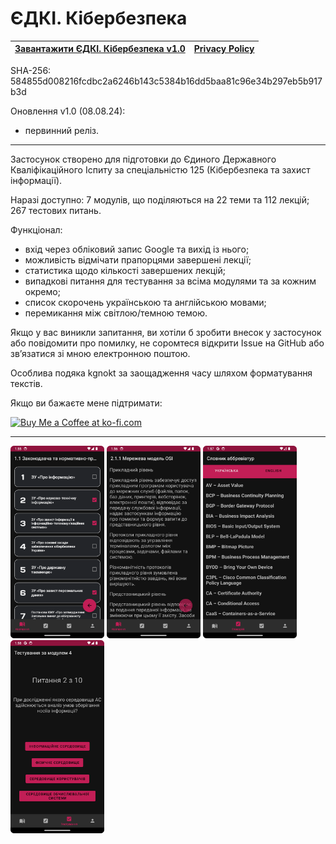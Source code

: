 # ЄДКІ. Кібербезпека

| [Завантажити ЄДКІ. Кібербезпека v1.0](https://github.com/ArchExalt/edki-cybersecurity-android/releases/tag/stable) | [Privacy Policy](https://archexalt.github.io/edki-cybersecurity-android/) |
| --- | --- |

SHA-256: 584855d008216fcdbc2a6246b143c5384b16dd5baa81c96e34b297eb5b917b3d

Оновлення v1.0 (08.08.24):

- первинний реліз.

---

Застосунок створено для підготовки до Єдиного Державного Кваліфікаційного Іспиту за спеціальністю 125 (Кібербезпека та захист інформації).

Наразі доступно: 7 модулів, що поділяються на 22 теми та 112 лекцій; 267 тестових питань.

Функціонал:
- вхід через обліковий запис Google та вихід із нього;
- можливість відмічати прапорцями завершені лекції;
- статистика щодо кількості завершених лекцій;
- випадкові питання для тестування за всіма модулями та за кожним окремо;
- список скорочень українською та англійською мовами;
- перемикання між світлою/темною темою.

Якщо у вас виникли запитання, ви хотіли б зробити внесок у застосунок або повідомити про помилку, не соромтеся відкрити Issue на GitHub або зв’язатися зі мною електронною поштою.

Особлива подяка kgnokt за заощадження часу шляхом форматування текстів.

Якщо ви бажаєте мене підтримати:

<a href='https://ko-fi.com/P5P011M9VJ' target='_blank'><img height='36' style='border:0px;height:64px;' src='https://storage.ko-fi.com/cdn/kofi3.png?v=3' border='0' alt='Buy Me a Coffee at ko-fi.com' /></a>


---

<img width="150px" src="./screenshot1.png" alt="screenshot1.png" /> <img width="150px" src="./screenshot2.png" alt="screenshot2.png" /> <img width="150px" src="./screenshot3.png" alt="screenshot3.png" /> <img width="150px" src="./screenshot4.png" alt="screenshot4.png" />

